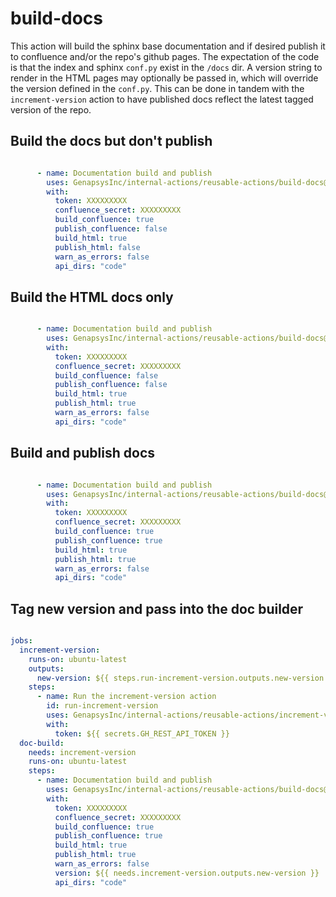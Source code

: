 # build-docs

This action will build the sphinx base documentation and if desired publish it to confluence and/or the repo's github pages. The expectation of the code is that the index and sphinx `conf.py` exist in the `/docs` dir. A version string to render in the HTML pages may optionally be passed in, which will override the version defined in the `conf.py`. This can be done in tandem with the `increment-version` action to have published docs reflect the latest tagged version of the repo.

## Build the docs but don't publish


```yaml

      - name: Documentation build and publish
        uses: GenapsysInc/internal-actions/reusable-actions/build-docs@main
        with:
          token: XXXXXXXXX
          confluence_secret: XXXXXXXXX
          build_confluence: true
          publish_confluence: false
          build_html: true
          publish_html: false
          warn_as_errors: false
          api_dirs: "code" 
```

## Build the HTML docs only 


```yaml

      - name: Documentation build and publish
        uses: GenapsysInc/internal-actions/reusable-actions/build-docs@main
        with:
          token: XXXXXXXXX
          confluence_secret: XXXXXXXXX
          build_confluence: false
          publish_confluence: false
          build_html: true
          publish_html: true
          warn_as_errors: false
          api_dirs: "code"
```

## Build and publish docs


```yaml

      - name: Documentation build and publish
        uses: GenapsysInc/internal-actions/reusable-actions/build-docs@main
        with:
          token: XXXXXXXXX
          confluence_secret: XXXXXXXXX
          build_confluence: true
          publish_confluence: true
          build_html: true
          publish_html: true
          warn_as_errors: false
          api_dirs: "code"
```

## Tag new version and pass into the doc builder

```yaml

jobs:
  increment-version:
    runs-on: ubuntu-latest
    outputs:
      new-version: ${{ steps.run-increment-version.outputs.new-version }}
    steps:
      - name: Run the increment-version action
        id: run-increment-version
        uses: GenapsysInc/internal-actions/reusable-actions/increment-version@main
        with:
          token: ${{ secrets.GH_REST_API_TOKEN }}
  doc-build:
    needs: increment-version
    runs-on: ubuntu-latest
    steps:
      - name: Documentation build and publish
        uses: GenapsysInc/internal-actions/reusable-actions/build-docs@main
        with:
          token: XXXXXXXXX
          confluence_secret: XXXXXXXXX
          build_confluence: true
          publish_confluence: true
          build_html: true
          publish_html: true
          warn_as_errors: false
          version: ${{ needs.increment-version.outputs.new-version }}
          api_dirs: "code"
```
